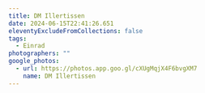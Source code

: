```yaml
---
title: DM Illertissen
date: 2024-06-15T22:41:26.651
eleventyExcludeFromCollections: false
tags:
  - Einrad
photographers: ""
google_photos:
  - url: https://photos.app.goo.gl/cXUgMqjX4F6bvgXM7
    name: DM Illertissen
---
```

